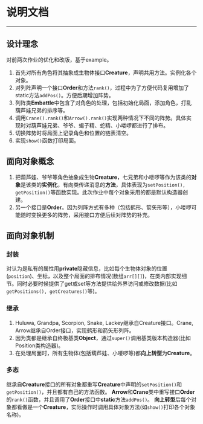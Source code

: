 # 说明文档

------
## 设计理念

对前两次作业的优化和改版，基于example。<br>
1. 首先对所有角色将其抽象成生物体接口**Creature**，声明共用方法。实例化各个对象。<br>
2. 对列阵声明一个接口**Order**和方法`rank()`，过程中为了方便代码复用增加了static方法`addPos()`。方便后期增加阵势。<br>
3. 列阵类**Embattle**中包含了对角色的处理，包括初始化局面，添加角色，打乱葫芦娃兄弟的排序等。<br>
4. 调用`Crane().rank()`和`Arrow().rank()`实现两种情况下不同的阵势。具体实现时对葫芦娃兄弟、爷爷、蝎子精、蛇精、小喽啰都进行了排布。<br>
5. 切换阵势时将局面上记录角色和位置的链表清空。<br>
6. 实现`show()`函数打印局面。<br>

## 面向对象概念

1. 把葫芦娃、爷爷等角色抽象成生物**Creature**，七兄弟和小喽啰等作为该类的**对象**是该类的**实例化**，有向类传递消息的**方法**，具体表现为`setPosition(), getPosition()`等函数实现。此次作业中每个对象采用的都是默认构造器创建。<br>
2. 另一个接口是**Order**。因为列阵方式有多种（包括鹤形、箭矢形等），小喽啰可能随时变换更多的阵势，采用接口方便后续对阵势的补充。<br>

## 面向对象机制

###  封装

对认为是私有的属性用**private**隐藏信息，比如每个生物体对象的位置(`position`)、坐标，以及整个局面的排布情况(数组`arr[][]`)，在类内部实现细节。同时必要时候提供了get或set等方法提供给外界访问或修改数据(比如`getPositions(), getCreatures()`等)。

###  继承

1. Huluwa, Grandpa, Scorpion, Snake, Lackey继承自Creature接口。Crane, Arrow继承自Order接口，实现鹤形和箭矢形列阵。<br>
2. 因为类都是继承自终极基类**Object**，通过`super()`调用基类版本构造器(比如Position类构造器)。<br>
3. 在处理局面时，所有生物体(包括葫芦娃、小喽啰等)都**向上转型**为**Creature**。<br>

###  多态

继承自**Creature**接口的所有对象都重写**Creature**中声明的`setPosition()`和`getPosition()`，并且都有自己的方法函数。
**Arrow**和**Crane**类中重写接口**Order**的`rank()`函数，并且调用了**Order**接口中**static**方法`addPos()`。
**向上转型**后每个对象都看做是一个**Creature**，实际操作时调用具体对象方法(如`show()`打印各个对象名称)。
